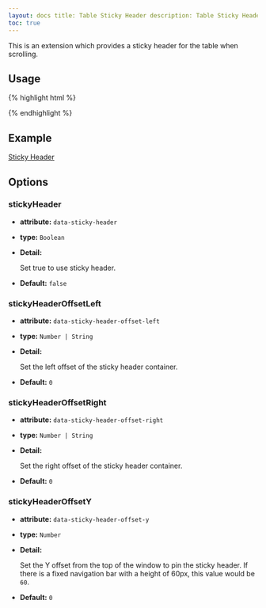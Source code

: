 ```yaml
---
layout: docs title: Table Sticky Header description: Table Sticky Header extension of Bootstrap Table. group: extensions
toc: true
---
```


This is an extension which provides a sticky header for the table when scrolling.

## Usage

{% highlight html %}
<link rel="stylesheet" src="extensions/sticky-header/bootstrap-table-sticky-header.css">
<script src="extensions/sticky-header/bootstrap-table-sticky-header.js"></script>
{% endhighlight %}

## Example

[Sticky Header](https://examples.bootstrap-table.com/#extensions/sticky-header.html)

## Options

### stickyHeader

- **attribute:** `data-sticky-header`

- **type:** `Boolean`

- **Detail:**

  Set true to use sticky header.

- **Default:** `false`

### stickyHeaderOffsetLeft

- **attribute:** `data-sticky-header-offset-left`

- **type:** `Number | String`

- **Detail:**

  Set the left offset of the sticky header container.

- **Default:** `0`

### stickyHeaderOffsetRight

- **attribute:** `data-sticky-header-offset-right`

- **type:** `Number | String`

- **Detail:**

  Set the right offset of the sticky header container.

- **Default:** `0`

### stickyHeaderOffsetY

- **attribute:** `data-sticky-header-offset-y`

- **type:** `Number`

- **Detail:**

  Set the Y offset from the top of the window to pin the sticky header. If there is a fixed navigation bar with a height
  of 60px, this value would be `60`.

- **Default:** `0`
